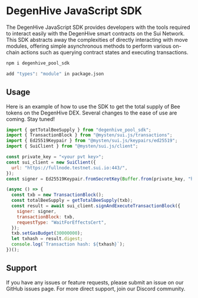 # DegenHive JavaScript SDK

The DegenHive JavaScript SDK provides developers with the tools required to interact easily with the DegenHive smart contracts on the Sui Network. This SDK abstracts away the complexities of directly interacting with move modules, offering simple asynchronous methods to perform various on-chain actions such as querying contract states and executing transactions.

```sh
npm i degenhive_pool_sdk
```

```sh
add "types": "module" in package.json
```

## Usage

Here is an example of how to use the SDK to get the total supply of Bee tokens on the DegenHive DEX. Several changes to the ease of use are coming. Stay tuned!

```js
import { getTotalBeeSupply } from "degenhive_pool_sdk";
import { TransactionBlock } from "@mysten/sui.js/transactions";
import { Ed25519Keypair } from "@mysten/sui.js/keypairs/ed25519";
import { SuiClient } from "@mysten/sui.js/client";

const private_key = "<your pvt key>";
const sui_client = new SuiClient({
  url: "https://fullnode.testnet.sui.io:443/",
});
const signer = Ed25519Keypair.fromSecretKey(Buffer.from(private_key, "hex"));

(async () => {
  const txb = new TransactionBlock();
  const totalBeeSupply = getTotalBeeSupply(txb);
  const result = await sui_client.signAndExecuteTransactionBlock({
    signer: signer,
    transactionBlock: txb,
    requestType: "WaitForEffectsCert",
  });
  txb.setGasBudget(30000000);
  let txhash = result.digest;
  console.log(`Transaction hash: ${txhash}`);
})();
```

## Support

If you have any issues or feature requests, please submit an issue on our GitHub issues page. For more direct support, join our Discord community.
